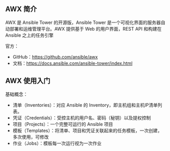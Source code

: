 ## AWX 简介

AWX 是 Ansible Tower 的开源版，Ansible Tower 是一个可视化界面的服务器自动部署和运维管理平台。AWX 提供基于 Web 的用户界面，REST API 和构建在 Ansible 之上的任务引擎

官方：

- GitHub：<https://github.com/ansible/awx>
- 文档：<https://docs.ansible.com/ansible-tower/index.html>

## AWX 使用入门

基础概念：

- 清单（Inventories）：对应 Ansible 的 Inventory，即主机组和主机IP清单列表。
- 凭证（Credentials）：受控主机的用户名、密码（秘钥）以及提权控制
- 项目（Projects）：一个完整可运行的 Ansible 项目
- 模板（Templates）：将清单、项目和凭证关联起来的任务模板，一次创建，多次使用，可修改
- 作业（Jobs）：模板每一次运行视为一次作业

